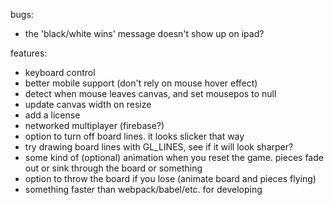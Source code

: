 bugs:
* the 'black/white wins' message doesn't show up on ipad?

features:
* keyboard control
* better mobile support (don't rely on mouse hover effect)
* detect when mouse leaves canvas, and set mousepos to null
* update canvas width on resize
* add a license
* networked multiplayer (firebase?)
* option to turn off board lines. it looks slicker that way
* try drawing board lines with GL_LINES, see if it will look sharper?
* some kind of (optional) animation when you reset the game. pieces fade out or sink through the board or something
* option to throw the board if you lose (animate board and pieces flying)
* something faster than webpack/babel/etc. for developing
